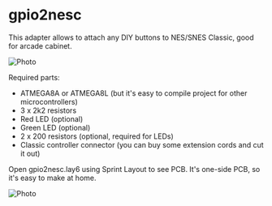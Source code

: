 # gpio2nesc

This adapter allows to attach any DIY buttons to NES/SNES Classic, good for arcade cabinet.

![Photo](https://scontent-arn2-1.cdninstagram.com/vp/10aad0dd8e43e658189b8839dc8de65f/5BC84EE8/t51.2885-15/sh0.08/e35/s640x640/34870797_681954945478244_2767128007247134720_n.jpg)

Required parts:
* ATMEGA8A or ATMEGA8L (but it's easy to compile project for other microcontrollers)
* 3 x 2k2 resistors
* Red LED (optional)
* Green LED (optional)
* 2 x 200 resistors (optional, required for LEDs)
* Classic controller connector (you can buy some extension cords and cut it out)

Open gpio2nesc.lay6 using Sprint Layout to see PCB. It's one-side PCB, so it's easy to make at home.

![Photo](https://scontent-arn2-1.cdninstagram.com/vp/4393e66d57d32ce81d3d32d220ceded0/5BDF6E90/t51.2885-15/e35/35948741_271854510037245_6494137203210321920_n.jpg)
